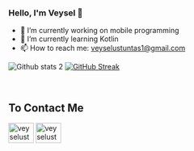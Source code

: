 ### Hello, I'm Veysel 👋

- 🔭 I’m currently working on mobile programming
- 🌱 I’m currently learning Kotlin
- 📫 How to reach me: veyselustuntas1@gmail.com


![Github stats 2](https://github-readme-stats.vercel.app/api?username=VeyselUstuntas&show_icons=true&theme=tokyonight) [![GitHub Streak](http://github-readme-streak-stats.herokuapp.com?user=VeyselUstuntas&theme=dark&hide_border=true&date_format=M%20j%5B%2C%20Y%5D)](https://git.io/streak-stats)

<br>
<h2 align="left">To Contact Me</h2>
<p align="left">
<a href="https://linkedin.com/in/vustuntas" target="blank"><img align="center" src="https://raw.githubusercontent.com/rahuldkjain/github-profile-readme-generator/master/src/images/icons/Social/linked-in-alt.svg" alt="veyselustuntas" height="40" width="50" /></a>
<a href="https://instagram.com/vustuntas" target="blank"><img align="center" src="https://raw.githubusercontent.com/rahuldkjain/github-profile-readme-generator/master/src/images/icons/Social/instagram.svg" alt="veyselustuntas" height="40" width="50" /></a>
</p>
